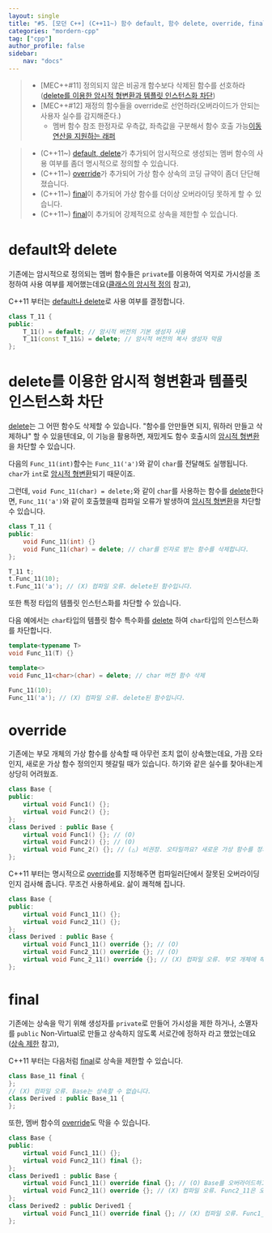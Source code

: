 ```yaml
---
layout: single
title: "#5. [모던 C++] (C++11~) 함수 default, 함수 delete, override, final"
categories: "mordern-cpp"
tag: ["cpp"]
author_profile: false
sidebar: 
    nav: "docs"
---
```


> * [MEC++#11] 정의되지 않은 비공개 함수보다 삭제된 함수를 선호하라([delete를 이용한 암시적 형변환과 템플릿 인스턴스화 차단](https://tango1202.github.io/mordern-cpp/mordern-cpp-function-default-delete-override-final/#delete%EB%A5%BC-%EC%9D%B4%EC%9A%A9%ED%95%9C-%EC%95%94%EC%8B%9C%EC%A0%81-%ED%98%95%EB%B3%80%ED%99%98%EA%B3%BC-%ED%85%9C%ED%94%8C%EB%A6%BF-%EC%9D%B8%EC%8A%A4%ED%84%B4%EC%8A%A4%ED%99%94-%EC%B0%A8%EB%8B%A8))
> * [MEC++#12] 재정의 함수들을 override로 선언하라(오버라이드가 안되는 사용자 실수를 감지해준다.)
>   * 멤버 함수 참조 한정자로 우측값, 좌측값을 구분해서 함수 호출 가능[이동 연산을 지원하는 래퍼](https://tango1202.github.io/mordern-cpp/mordern-cpp-member-function-ref/#%EC%9D%B4%EB%8F%99-%EC%97%B0%EC%82%B0%EC%9D%84-%EC%A7%80%EC%9B%90%ED%95%98%EB%8A%94-%EB%9E%98%ED%8D%BC)

> * (C++11~) [default, delete](https://tango1202.github.io/mordern-cpp/mordern-cpp-function-default-delete-override-final/#default%EC%99%80-delete)가 추가되어 암시적으로 생성되는 멤버 함수의 사용 여부를 좀더 명시적으로 정의할 수 있습니다.
> * (C++11~)  [override](https://tango1202.github.io/mordern-cpp/mordern-cpp-function-default-delete-override-final/#override)가 추가되어 가상 함수 상속의 코딩 규약이 좀더 단단해졌습니다.
> * (C++11~) [final](https://tango1202.github.io/mordern-cpp/mordern-cpp-function-default-delete-override-final/#final)이 추가되어 가상 함수를 더이상 오버라이딩 못하게 할 수 있습니다.
> * (C++11~) [final](https://tango1202.github.io/mordern-cpp/mordern-cpp-function-default-delete-override-final/#final)이 추가되어 강제적으로 상속을 제한할 수 있습니다.

# default와 delete

기존에는 암시적으로 정의되는 멤버 함수들은 `private`를 이용하여 억지로 가시성을 조정하여 사용 여부를 제어했는데요([클래스의 암시적 정의](https://tango1202.github.io/classic-cpp-oop/classic-cpp-oop-implicit-definition/) 참고), 

C++11 부터는  [default나 delete](https://tango1202.github.io/mordern-cpp/mordern-cpp-function-default-delete-override-final/#default%EC%99%80-delete)로 사용 여부를 결정합니다.

```cpp
class T_11 {
public:
    T_11() = default; // 암시적 버전의 기본 생성자 사용
    T_11(const T_11&) = delete; // 암시적 버전의 복사 생성자 막음    
};
```

# delete를 이용한 암시적 형변환과 템플릿 인스턴스화 차단

[delete](https://tango1202.github.io/classic-cpp-oop/classic-cpp-oop-new-delete/#%EA%B0%9C%EC%B2%B4-%EC%83%9D%EC%84%B1%EC%86%8C%EB%A9%B8)는 그 어떤 함수도 삭제할 수 있습니다. "함수를 안만들면 되지, 뭐하러 만들고 삭제하냐" 할 수 있을텐데요, 이 기능을 활용하면, 재밌게도 함수 호출시의 [암시적 형변환](https://tango1202.github.io/classic-cpp-guide/classic-cpp-guide-conversions/#%EC%95%94%EC%8B%9C%EC%A0%81-%ED%98%95%EB%B3%80%ED%99%98)을 차단할 수 있습니다.

다음의 `Func_11(int)`함수는 `Func_11('a')`와 같이 `char`를 전달해도 실행됩니다. `char`가 `int`로 [암시적 형변환](https://tango1202.github.io/classic-cpp-guide/classic-cpp-guide-conversions/#%EC%95%94%EC%8B%9C%EC%A0%81-%ED%98%95%EB%B3%80%ED%99%98)되기 때문이죠. 

그런데, `void Func_11(char) = delete;`와 같이 `char`를 사용하는 함수를 [delete](https://tango1202.github.io/classic-cpp-oop/classic-cpp-oop-new-delete/#%EA%B0%9C%EC%B2%B4-%EC%83%9D%EC%84%B1%EC%86%8C%EB%A9%B8)한다면, `Func_11('a')`와 같이 호출했을때 컴파일 오류가 발생하여 [암시적 형변환](https://tango1202.github.io/classic-cpp-guide/classic-cpp-guide-conversions/#%EC%95%94%EC%8B%9C%EC%A0%81-%ED%98%95%EB%B3%80%ED%99%98)을 차단할 수 있습니다.

```cpp
class T_11 {
public:
    void Func_11(int) {}
    void Func_11(char) = delete; // char를 인자로 받는 함수를 삭제합니다.
};

T_11 t;
t.Func_11(10);
t.Func_11('a'); // (X) 컴파일 오류. delete된 함수입니다.
```

또한 특정 타입의 템플릿 인스턴스화를 차단할 수 있습니다. 

다음 예에서는 `char`타입의 템플릿 함수 특수화를 [delete](https://tango1202.github.io/classic-cpp-oop/classic-cpp-oop-new-delete/#%EA%B0%9C%EC%B2%B4-%EC%83%9D%EC%84%B1%EC%86%8C%EB%A9%B8) 하여 `char`타입의 인스턴스화를 차단합니다.

```cpp
template<typename T> 
void Func_11(T) {}

template<> 
void Func_11<char>(char) = delete; // char 버전 함수 삭제

Func_11(10);
Func_11('a'); // (X) 컴파일 오류. delete된 함수입니다.
```

# override

기존에는 부모 개체의 가상 함수를 상속할 때 아무런 조치 없이 상속했는데요, 가끔 오타인지, 새로운 가상 함수 정의인지 헷갈릴 때가 있습니다. 하기와 같은 실수를 찾아내는게 상당히 어려웠죠.

```cpp
class Base {
public:
    virtual void Func1() {};
    virtual void Func2() {};
};
class Derived : public Base {
    virtual void Func1() {}; // (O)
    virtual void Func2() {}; // (O)
    virtual void Func_2() {}; // (△) 비권장. 오타일까요? 새로운 가상 함수를 정의한 것일까요?
};
```

C++11 부터는 명시적으로 [override](https://tango1202.github.io/mordern-cpp/mordern-cpp-function-default-delete-override-final/#override)를 지정해주면 컴파일러단에서 잘못된 오버라이딩인지 검사해 줍니다. 무조건 사용하세요. 삶이 쾌적해 집니다.

```cpp
class Base {
public:
    virtual void Func1_11() {};
    virtual void Func2_11() {};
};
class Derived : public Base {
    virtual void Func1_11() override {}; // (O)
    virtual void Func2_11() override {}; // (O)
    virtual void Func_2_11() override {}; // (X) 컴파일 오류. 부모 개체에 해당 멤버 없음
};
```

# final

기존에는 상속을 막기 위해 생성자를 `private`로 만들어 가시성을 제한 하거나, 소멸자를 `public` Non-Virtual로 만들고 상속하지 않도록 서로간에 정하자 라고 했었는데요([상속 제한](https://tango1202.github.io/classic-cpp-oop/classic-cpp-oop-inheritance/#%EC%83%81%EC%86%8D-%EC%A0%9C%ED%95%9C) 참고),

C++11 부터는 다음처럼 [final](https://tango1202.github.io/mordern-cpp/mordern-cpp-function-default-delete-override-final/#final)로 상속을 제한할 수 있습니다.

```cpp
class Base_11 final {
};
// (X) 컴파일 오류. Base는 상속할 수 없습니다.
class Derived : public Base_11 {
};
```

또한, 멤버 함수의 [override](https://tango1202.github.io/mordern-cpp/mordern-cpp-function-default-delete-override-final/#override)도 막을 수 있습니다.

```cpp
class Base {
public:
    virtual void Func1_11() {};
    virtual void Func2_11() final {};
};
class Derived1 : public Base {
    virtual void Func1_11() override final {}; // (O) Base를 오버라이드하고, 자식 개체에서는 오버라이드 못하게 합니다.
    virtual void Func2_11() override {}; // (X) 컴파일 오류. Func2_11은 오버라이드 할 수 없습니다.
}; 
class Derived2 : public Derived1 {
    virtual void Func1_11() override final {}; // (X) 컴파일 오류. Func1_11은 오버라이드 할 수 없습니다.
}; 
```
